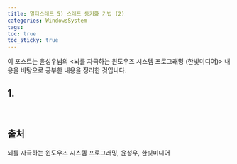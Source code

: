 ```yaml
---
title: 멀티스레드 5) 스레드 동기화 기법 (2)
categories: WindowsSystem
tags: 
toc: true
toc_sticky: true
---
```


이 포스트는 윤성우님의 <뇌를 자극하는 윈도우즈 시스템 프로그래밍 (한빛미디어)> 내용을 바탕으로 공부한 내용을 정리한 것입니다. 


## **1.**

<br/>

## **출처**

뇌를 자극하는 윈도우즈 시스템 프로그래밍, 윤성우, 한빛미디어
